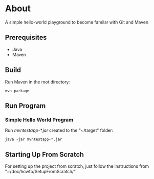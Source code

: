 # About

A simple hello-world playground to become familar with Git and Maven.

## Prerequisites

* Java
* Maven

## Build

Run Maven in the root directory:

`mvn package`

## Run Program

### Simple Hello World Program

Run _mvntestapp-*.jar_ created to the "~/target" folder:

`java -jar mvntestapp-*.jar`


## Starting Up From Scratch

For setting up the project from scratch, just follow the instructions from "~/doc/howto/SetupFromScratch/".

